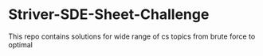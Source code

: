 # Striver-SDE-Sheet-Challenge
This repo contains solutions for wide range of cs topics from brute force to optimal 
